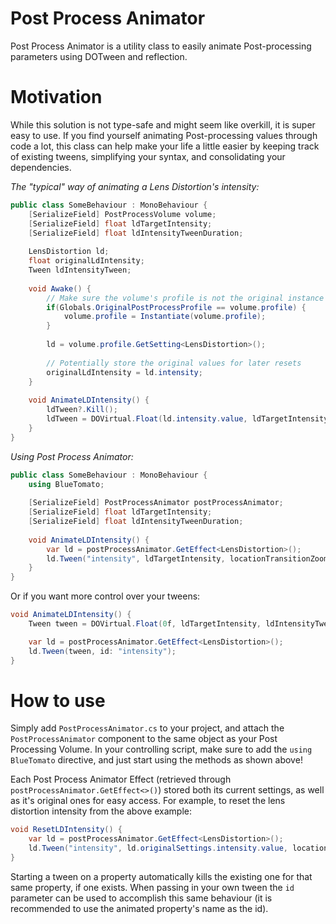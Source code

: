 # Post Process Animator
Post Process Animator is a utility class to easily animate Post-processing parameters using DOTween and reflection.

# Motivation
While this solution is not type-safe and might seem like overkill, it is super easy to use. If you find yourself animating Post-processing values through code a lot, this class can help make your life a little easier by keeping track of existing tweens, simplifying your syntax, and consolidating your dependencies.

*The "typical" way of animating a Lens Distortion's intensity:*
```csharp
public class SomeBehaviour : MonoBehaviour {
    [SerializeField] PostProcessVolume volume;
    [SerializeField] float ldTargetIntensity;
    [SerializeField] float ldIntensityTweenDuration;
    
    LensDistortion ld;
    float originalLdIntensity;
    Tween ldIntensityTween;
    
    void Awake() {
        // Make sure the volume's profile is not the original instance if you don't want to modify the Scriptable Object stored in your project. Multiple scripts might be touching it, so you'd need a static or shared bool somewhere.
        if(Globals.OriginalPostProcessProfile == volume.profile) {
            volume.profile = Instantiate(volume.profile);
        }
        
        ld = volume.profile.GetSetting<LensDistortion>();
        
        // Potentially store the original values for later resets
        originalLdIntensity = ld.intensity;
    }
    
    void AnimateLDIntensity() {
        ldTween?.Kill();
        ldTween = DOVirtual.Float(ld.intensity.value, ldTargetIntensity, ldIntensityTweenDuration, x => ld.intensity.value = x);
    }
}
```

*Using Post Process Animator:*
```csharp
public class SomeBehaviour : MonoBehaviour {
    using BlueTomato;
    
    [SerializeField] PostProcessAnimator postProcessAnimator;
    [SerializeField] float ldTargetIntensity;
    [SerializeField] float ldIntensityTweenDuration;
    
    void AnimateLDIntensity() {
        var ld = postProcessAnimator.GetEffect<LensDistortion>();
        ld.Tween("intensity", ldTargetIntensity, locationTransitionZoomDuration);
    }
}
```

Or if you want more control over your tweens:

```csharp
void AnimateLDIntensity() {
    Tween tween = DOVirtual.Float(0f, ldTargetIntensity, ldIntensityTweenSpeed, x => ld.settings.intensity.value = x).SetSpeedBased();

    var ld = postProcessAnimator.GetEffect<LensDistortion>();
    ld.Tween(tween, id: "intensity");
}
```

# How to use
Simply add `PostProcessAnimator.cs` to your project, and attach the `PostProcessAnimator` component to the same object as your Post Processing Volume. In your controlling script, make sure to add the `using BlueTomato` directive, and just start using the methods as shown above!

Each Post Process Animator Effect (retrieved through `postProcessAnimator.GetEffect<>()`) stored both its current settings, as well as it's original ones for easy access. For example, to reset the lens distortion intensity from the above example:

```csharp
void ResetLDIntensity() {
    var ld = postProcessAnimator.GetEffect<LensDistortion>();
    ld.Tween("intensity", ld.originalSettings.intensity.value, locationTransitionZoomDuration);
}
```

Starting a tween on a property automatically kills the existing one for that same property, if one exists. When passing in your own tween the `id` parameter can be used to accomplish this same behaviour (it is recommended to use the animated property's name as the id).
